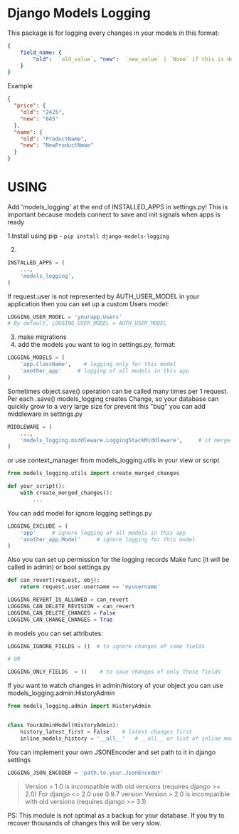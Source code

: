 # Django Models Logging

This package is for logging every changes in your models in this format:

```yaml
{
    field_name: {
        "old":  `old_value`, "new":  `new_value` | `None` if this is delete action
    }
}
```

Example

```json
{
  "price": {
    "old": "2425",
    "new": "645"
  },
  "name": {
    "old": "ProductName",
    "new": "NewProductNmae"
  }
}
```

# USING

Add 'models_logging' at the end of INSTALLED_APPS in settings.py!
This is important because models connect to save and init signals when apps is ready

1.Install using pip - `pip install django-models-logging`

2.

```python
INSTALLED_APPS = (
    ...,
    'models_logging',
)
```

If request.user is not represented by AUTH_USER_MODEL in your application then you can set up a custom Users model:

```python
LOGGING_USER_MODEL = 'yourapp.Users'
# By default, LOGGING_USER_MODEL = AUTH_USER_MODEL
```

3. make migrations
4. add the models you want to log in settings.py, format:

```python
LOGGING_MODELS = (
    'app.ClassName',    # logging only for this model
    'another_app'     # logging of all models in this app
)
```

Sometimes object.save() operation can be called many times per 1 request.
Per each .save() models_logging creates Change, so your database can quickly grow to a very large size
for prevent this "bug" you can add middleware in settings.py

```python
MIDDLEWARE = (
    ...,
    'models_logging.middleware.LoggingStackMiddleware',     # it merge all changes of object per request
)
```

or use context_manager from models_logging.utils in your view or script

```python
from models_logging.utils import create_merged_changes

def your_script():
    with create_merged_changes():
        ...
```

You can add model for ignore logging
settings.py

```python
LOGGING_EXCLUDE = (
    'app'     # ignore logging of all models in this app
    'another_app.Model'     # ignore logging for this model
)
```

Also you can set up permission for the logging records
Make func (it will be called in admin) or bool
settings.py

```python
def can_revert(request, obj):
    return request.user.username == 'myusername'

LOGGING_REVERT_IS_ALLOWED = can_revert
LOGGING_CAN_DELETE_REVISION = can_revert
LOGGING_CAN_DELETE_CHANGES = False
LOGGING_CAN_CHANGE_CHANGES = True
```

in models you can set attributes:

```python
LOGGING_IGNORE_FIELDS = ()  # to ignore changes of some fields

# OR

LOGGING_ONLY_FIELDS  = ()    # to save changes of only those fields
```

If you want to watch changes in admin/history of your object you can use models_logging.admin.HistoryAdmin

```python
from models_logging.admin import HistoryAdmin


class YourAdminModel(HistoryAdmin):
    history_latest_first = False    # latest changes first
    inline_models_history = '__all__'   # __all__ or list of inline models for this ModelAdmin

```

You can implement your own JSONEncoder and set path to it in django settings

```python
LOGGING_JSON_ENCODER = 'path.to.your.JsonEncoder'
```

> Version > 1.0 is incompatible with old versions (requires django >= 2.0)
> For django <= 2.0 use 0.9.7 version
> Version > 2.0 is incompatible with old versions (requires django >= 3.1)

PS: This module is not optimal as a backup for your database. If you try to recover thousands of changes this will be very slow.
